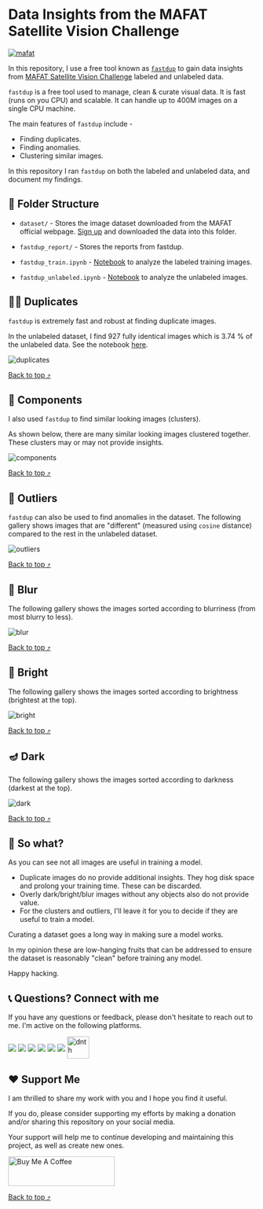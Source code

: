 # Data Insights from the MAFAT Satellite Vision Challenge

[![mafat](https://user-images.githubusercontent.com/6821286/223626468-30bc770e-c749-48af-8a60-e4a8debc8270.png)](https://codalab.lisn.upsaclay.fr/competitions/9603)


In this repository, I use a free tool known as [`fastdup`](https://github.com/visual-layer/fastdup) to gain data insights from [MAFAT Satellite Vision Challenge](https://codalab.lisn.upsaclay.fr/competitions/9603) labeled and unlabeled data.

`fastdup` is a free tool used to manage, clean & curate visual data.
It is fast (runs on you CPU) and scalable. It can handle up to 400M images on a single CPU machine.

The main features of `fastdup` include -
+ Finding duplicates.
+ Finding anomalies.
+ Clustering similar images.

In this repository I ran `fastdup` on both the labeled and unlabeled data, and document my findings.

## 📂 Folder Structure

+ `dataset/` - Stores the image dataset downloaded from the MAFAT official webpage. [Sign up](https://codalab.lisn.upsaclay.fr/competitions/9603) and downloaded the data into this folder.

+ `fastdup_report/` - Stores the reports from fastdup.

+ `fastdup_train.ipynb` - [Notebook](./fastdup_train.ipynb) to analyze the labeled training images.

+ `fastdup_unlabeled.ipynb` - [Notebook](./fastdup_unlabeled.ipynb) to analyze the unlabeled images.

## 👯‍♀️ Duplicates
`fastdup` is extremely fast and robust at finding duplicate images. 

In the unlabeled dataset, I find 927 fully identical images which is 3.74 % of the unlabeled data.
See the notebook [here](./fastdup_unlabeled.ipynb).

![duplicates](./img/duplicates.png)

[Back to top ⤴](#top)

## 🧩 Components
I also used `fastdup` to find similar looking images (clusters).

As shown below, there are many similar looking images clustered together.
These clusters may or may not provide insights. 

![components](./img/components.png)

[Back to top ⤴](#top)

## 🎸 Outliers
`fastdup` can also be used to find anomalies in the dataset. The following gallery shows images that are "different" (measured using `cosine` distance) compared to the rest in the unlabeled dataset.

![outliers](./img/outliers.png)

[Back to top ⤴](#top)

## 📎 Blur
The following gallery shows the images sorted according to blurriness (from most blurry to less).

![blur](./img/blur.png)

[Back to top ⤴](#top)

## 📙 Bright
The following gallery shows the images sorted according to brightness (brightest at the top).

![bright](./img/bright.png)

[Back to top ⤴](#top)

## 🪔 Dark
The following gallery shows the images sorted according to darkness (darkest at the top).

![dark](./img/dark.png)

[Back to top ⤴](#top)

## 💭 So what?
As you can see not all images are useful in training a model.

+ Duplicate images do no provide additional insights. They hog disk space and prolong your training time. These can be discarded.
+ Overly dark/bright/blur images without any objects also do not provide value.
+ For the clusters and outliers, I'll leave it for you to decide if they are useful to train a model.

Curating a dataset goes a long way in making sure a model works.

In my opinion these are low-hanging fruits that can be addressed to ensure the dataset is reasonably "clean" before training any model.

Happy hacking.


## 📞 Questions? Connect with me
If you have any questions or feedback, please don't hesitate to reach out to me.
I'm active on the following platforms.
<p align="left">
      <a href="https://www.linkedin.com/in/dickson-neoh/" target="blank"><img align="center"
            src="https://img.shields.io/badge/LinkedIn-0077B5?style=for-the-badge&logo=linkedin&logoColor=white" /></a>
      <a href="https://twitter.com/dicksonneoh7" target="blank"><img align="center"
            src="https://img.shields.io/badge/Twitter-1DA1F2?style=for-the-badge&logo=twitter&logoColor=white" /></a>
      <a href="https://github.com/dnth" target="blank"><img align="center"
            src="https://img.shields.io/badge/GitHub-100000?style=for-the-badge&logo=github&logoColor=white" /></a>
      <a href="https://www.youtube.com/channel/UCJckpaGYra_p9ixmEDvYARA" target="blank"><img align="center"
            src="https://img.shields.io/badge/YouTube-FF0000?style=for-the-badge&logo=youtube&logoColor=white" /></a>
      <a href="mailto:dickson.neoh@gmail.com" target="blank"><img align="center"
            src="https://img.shields.io/badge/Gmail-D14836?style=for-the-badge&logo=gmail&logoColor=white"/></a>
      <a href="https://medium.com/@dickson.neoh" target="blank"><img align="center"
            src="https://img.shields.io/badge/medium-%2312100E.svg?&style=for-the-badge&logo=medium&logoColor=white"/></a>
      <a href="https://dicksonneoh.com/" target="blank"><img align="center"
            src="https://raw.githubusercontent.com/dnth/dnth.github.io/main/static/images/site-navigation/logo_dn.png"
            alt="dnth" height="45" /></a>
</p>

## ❤️ Support Me
I am thrilled to share my work with you and I hope you find it useful. 

If you do, please consider supporting my efforts by making a donation and/or sharing this repository on your social media. 

Your support will help me to continue developing and maintaining this project, as well as create new ones.

<a href="https://www.buymeacoffee.com/dicksonneoh" target="_blank"><img src="https://cdn.buymeacoffee.com/buttons/v2/default-blue.png" alt="Buy Me A Coffee" style="height: 60px !important;width: 217px !important;" ></a>

[Back to top ⤴](#top)

